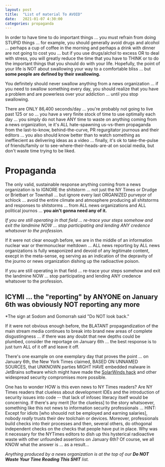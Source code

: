 ```yaml
---
layout: post
title:  "List of material To AVOID"
date:   2021-01-07 4:30:00
categories: propaganda
---
```


In order to have time to do important things ... you must refrain from doing STUPID things ... for example, you should generally avoid drugs and alcohol ... perhaps a cup of coffee in the morning and perhaps a drink with dinner are not going to cost you ... but if you use drugs/alchol to excess OR to deal with stress, you will greatly reduce the time that you have to THINK or to do the important things that you should do with your life. Hopefully, the point of your life is NOT about swallowing your way to a comfortable bliss ... but **some people are defined by their swallowing.**

You definitely should never swallow anything from a news organization ... if you need to swallow something every day, you should realize that you have a problem and are powerless over your addiction ... until you stop swallowing.

There are ONLY 86,400 seconds/day ... you're probably not going to live past 125 or so ... you have a very finite stock of time to use optimally each day ... you simply do not have ANY time to waste on anything coming from a news organization, ie it's ALL hate-spawning us-vs-them propaganda from the last-to-know, behind-the-curve, PR regurgitator journous and their editors ... you also should know better than to watch something as ineffiecient as delivering ideas as a video ... finally, it's ok to take-the-pulse of friends/family or to see-where-their-heads-are-at on social media, but don't waste time trying to be liked.

# Propaganda

The only valid, sustainable response anything coming from a news organization is to IGNORE the shitstorm ... not just the NY Times or Drudge or Brietbart or Townhall ...  but ignore every last ORGANIZED purveyor of schlock ... avoid the entire climate and atmosphere producing all shitstorms and responses to shitstorms ... from ALL news organizations and ALL political journos ... **you ain't gonna need any of it.**

*If you are still operating in that field ... re-trace your steps somehow and exit the landmine NOW ... stop participating and lending ANY credence whatsover to the profession.*

If it were not clear enough before, we are in the middle of an information nuclear war or thermonuclear meltdown ... ALL news reporting by ALL news organizations is fully weaponized and devoid of any legitimate content, execpt in the meta-sense, eg serving as an indication of the depravity of the journo or news organization dishing up the radioactive poison.  

If you are still operating in that field ... re-trace your steps somehow and exit the landmine NOW ... stop participating and lending ANY credence whatsover to the profession.

## ICYMI ... the "reporting" by ANYONE on January 6th was obviously NOT reporting any more

*The sign at Sodom and Gomorrah said "Do NOT look back."

If it were not obvious enough before, the BLATANT propagandization of the main stream media continues to break into brand new areas of complete disgustingness ... if there was any doubt that new depths could be plumbed, consider the reportage on January 6th ... the best response is to just turn ALL of it off and leave it off. 

There's one example on one exemplary day that proves the point ... on January 6th, the New York Times claimed, BASED ON UNNAMED SOURCES, that UNKNOWN parties MIGHT HAVE embedded malware in JetBrains software which might have made the [SolarWinds hack](https://en.wikipedia.org/wiki/2020_United_States_federal_government_data_breach) and other widespread security compromises more possible.

One has to wonder HOW is this even news to NY Times readers? Are NY Times readers that clueless about development IDEs and the introduction of security issues into code -- that lack of infosec literacy itself would be concerning. If there's any merit [for the clueless] to the story whatsoever, something like this not news to information security professionals ... HINT: Except for idiots [who shouold not be employed and earning salaries], nobody *really* trusts their dev toolchain or devices. Moreover, professionals build checks into their processes and then, several others, do othogonal independent checks on the checks that people have put in place. Why was it necessary for the NYTimes editors to dish up this hysterical radioactive waste with other unfounded assertions on January 6th? Of course, we all KNOW what the answer is ... as a result...

*Anything produced by a news organization is at the top of our* ***Do NOT Waste Your Time Reading This SHIT*** *list.*